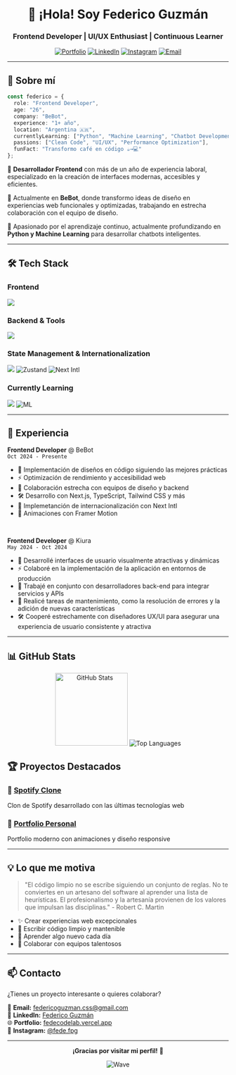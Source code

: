 <div align="center">
  
# 👋 ¡Hola! Soy Federico Guzmán

### Frontend Developer | UI/UX Enthusiast | Continuous Learner

[![Portfolio](https://img.shields.io/badge/Portfolio-FF5722?style=for-the-badge&logo=todoist&logoColor=white)](https://fedecodelab.vercel.app/)
[![LinkedIn](https://img.shields.io/badge/LinkedIn-0077B5?style=for-the-badge&logo=linkedin&logoColor=white)](https://www.linkedin.com/in/federico-guzman/)
[![Instagram](https://img.shields.io/badge/Instagram-E4405F?style=for-the-badge&logo=instagram&logoColor=white)](https://instagram.com/fede.fpg)
[![Email](https://img.shields.io/badge/Email-D14836?style=for-the-badge&logo=gmail&logoColor=white)](mailto:federicoguzman.css@gmail.com)

</div>

---

## 🚀 Sobre mí

```typescript
const federico = {
  role: "Frontend Developer",
  age: "26",
  company: "BeBot",
  experience: "1+ año",
  location: "Argentina 🇦🇷",
  currentlyLearning: ["Python", "Machine Learning", "Chatbot Development"],
  passions: ["Clean Code", "UI/UX", "Performance Optimization"],
  funFact: "Transformo café en código ☕→💻"
};
```

🔹 **Desarrollador Frontend** con más de un año de experiencia laboral, especializado en la creación de interfaces modernas, accesibles y eficientes.

🔹 Actualmente en **BeBot**, donde transformo ideas de diseño en experiencias web funcionales y optimizadas, trabajando en estrecha colaboración con el equipo de diseño.

🔹 Apasionado por el aprendizaje continuo, actualmente profundizando en **Python y Machine Learning** para desarrollar chatbots inteligentes.

---

## 🛠️ Tech Stack

### Frontend
<p align="left">
  <img src="https://skillicons.dev/icons?i=nextjs,react,ts,js,html,css,sass,tailwind" />
</p>

### Backend & Tools
<p align="left">
  <img src="https://skillicons.dev/icons?i=nodejs,firebase,vercel,git,figma" />
</p>

### State Management & Internationalization
<p align="left">
  <img src="https://skillicons.dev/icons?i=redux" />
  <img src="https://img.shields.io/badge/Zustand-000000?style=for-the-badge&logo=react&logoColor=white" alt="Zustand" />
  <img src="https://img.shields.io/badge/Next_Intl-000000?style=for-the-badge&logo=next.js&logoColor=white" alt="Next Intl" />
</p>

### Currently Learning
<p align="left">
  <img src="https://skillicons.dev/icons?i=python" />
  <img src="https://img.shields.io/badge/Machine_Learning-FF6F00?style=for-the-badge&logo=tensorflow&logoColor=white" alt="ML" />
</p>

---

## 💼 Experiencia

**Frontend Developer** @ BeBot  
`Oct 2024 - Presente`
- 🎨 Implementación de diseños en código siguiendo las mejores prácticas
- ⚡ Optimización de rendimiento y accesibilidad web
- 🤝 Colaboración estrecha con equipos de diseño y backend
- 🛠️ Desarrollo con Next.js, TypeScript, Tailwind CSS y más
- 🧪 Implemetanción de internacionalización con Next Intl
- 🌟 Animaciones con Framer Motion

<br/>

**Frontend Developer** @ Kiura  
`May 2024 - Oct 2024`
- 🎨 Desarrollé interfaces de usuario visualmente atractivas y dinámicas
- ⚡ Colaboré en la implementación de la aplicación en entornos de producción
- 🤝 Trabajé en conjunto con desarrolladores back-end para integrar servicios y APIs
- 🧪 Realicé tareas de mantenimiento, como la resolución de errores y la adición de nuevas características
- 🛠️ Cooperé estrechamente con diseñadores UX/UI para asegurar una experiencia de usuario consistente y atractiva

---

## 📊 GitHub Stats

<div align="center">
  <img src="https://github-readme-stats.vercel.app/api?username=FedeCodeLab&show_icons=true&theme=tokyonight&hide_border=true&locale=es" alt="GitHub Stats" height="165" />
  <img src="https://github-readme-stats.vercel.app/api/top-langs/?username=FedeCodeLab&theme=tokyonight&hide_border=true&layout=compact&langs_count=8&locale=es" alt="Top Languages" />
</div>

## 🏆 Proyectos Destacados

### 🌟 [Spotify Clone](https://github.com/FedeCodeLab/SpotifyClone)
Clon de Spotify desarrollado con las últimas tecnologías web

### 🚀 [Portfolio Personal](https://github.com/FedeCodeLab/NewPortfolio)
Portfolio moderno con animaciones y diseño responsive

---

## 💡 Lo que me motiva

> "El código limpio no se escribe siguiendo un conjunto de reglas. No te conviertes en un artesano del software al aprender una lista de heurísticas. El profesionalismo y la artesanía provienen de los valores que impulsan las disciplinas." - Robert C. Martin

- ✨ Crear experiencias web excepcionales
- 🎯 Escribir código limpio y mantenible
- 🌱 Aprender algo nuevo cada día
- 🤝 Colaborar con equipos talentosos

---

## 📫 Contacto

¿Tienes un proyecto interesante o quieres colaborar?

📧 **Email:** federicoguzman.css@gmail.com  
💼 **LinkedIn:** [Federico Guzmán](https://www.linkedin.com/in/federico-guzman/)  
🌐 **Portfolio:** [fedecodelab.vercel.app](https://fedecodelab.vercel.app/)  
📸 **Instagram:** [@fede.fpg](https://instagram.com/fede.fpg)

---

<div align="center">

**¡Gracias por visitar mi perfil!** 🚀

![Wave](https://raw.githubusercontent.com/mayhemantt/mayhemantt/Update/svg/Bottom.svg)

</div>
